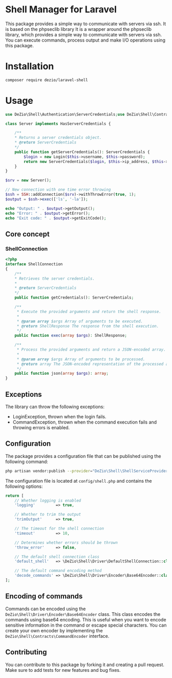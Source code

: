 # Shell Manager for Laravel

This package provides a simple way to communicate with servers via ssh. It is based on the phpseclib library
It is a wrapper around the phpseclib library, which provides a simple way to communicate with servers via ssh.
You can execute commands, process output and make I/O operations using this package.

# Installation

```bash
composer require dezio/laravel-shell
```

# Usage

```php
use DeZio\Shell\Authentication\ServerCredentials;use DeZio\Shell\Contracts\HasServerCredentials;use DeZio\Shell\Facades\SSH;

class Server implements HasServerCredentials {

    /**
    * Returns a server credentials object.
    * @return ServerCredentials
    */
    public function getServerCredentials(): ServerCredentials {
        $login = new Login($this->username, $this->password);
        return new ServerCredentials($login, $this->ip_address, $this->port);
    }
}

$srv = new Server();

// New connection with one time error throwing
$ssh = SSH::addConnection($srv)->withThrowError(true, 1);
$output = $ssh->exec(['ls', '-la']);

echo "Output: " . $output->getOutput();
echo "Error: " . $output->getError();
echo "Exit code: " . $output->getExitCode();
```

## Core concept

### ShellConnection

```php
<?php
interface ShellConnection
{
    /**
    * Retrieves the server credentials.
    *
    * @return ServerCredentials
    */
    public function getCredentials(): ServerCredentials;

    /**
     * Execute the provided arguments and return the shell response.
     *
     * @param array $args Array of arguments to be executed.
     * @return ShellResponse The response from the shell execution.
     */
    public function exec(array $args): ShellResponse;

    /**
     * Process the provided arguments and return a JSON-encoded array.
     *
     * @param array $args Array of arguments to be processed.
     * @return array The JSON-encoded representation of the processed arguments.
     */
    public function json(array $args): array;
}
```

## Exceptions

The library can throw the following exceptions:

- LoginException, thrown when the login fails.
- CommandException, thrown when the command execution fails and throwing errors is enabled.

## Configuration

The package provides a configuration file that can be published using the following command:

```bash
php artisan vendor:publish --provider="DeZio\Shell\ShellServiceProvider" --tag="config"
```

The configuration file is located at `config/shell.php` and contains the following options:

```php
return [
    // Whether logging is enabled
    'logging'         => true,

    // Whether to trim the output
    'trimOutput'      => true,

    // The timeout for the shell connection
    'timeout'         => 10,

    // Determines whether errors should be thrown
    'throw_error'     => false,

    // The default shell connection class
    'default_shell'   => \DeZio\Shell\Driver\DefaultShellConnection::class,

    // The default command encoding method
    'decode_commands' => \DeZio\Shell\Driver\Encoder\Base64Encoder::class
];
```

## Encoding of commands

Commands can be encoded using the `DeZio\Shell\Driver\Encoder\Base64Encoder` class.
This class encodes the commands using base64 encoding. This is useful when you want to encode sensitive information in
the command or escape special characters. You can create your own encoder by implementing the `DeZio\Shell\Contracts\CommandEncoder` interface.

## Contributing
You can contribute to this package by forking it and creating a pull request. Make sure to add tests for new features and bug fixes.
